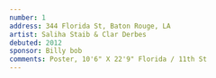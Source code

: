 ```yaml
---
number: 1
address: 344 Florida St, Baton Rouge, LA
artist: Saliha Staib & Clar Derbes
debuted: 2012
sponsor: Billy bob
comments: Poster, 10'6" X 22'9" Florida / 11th St
---
```

